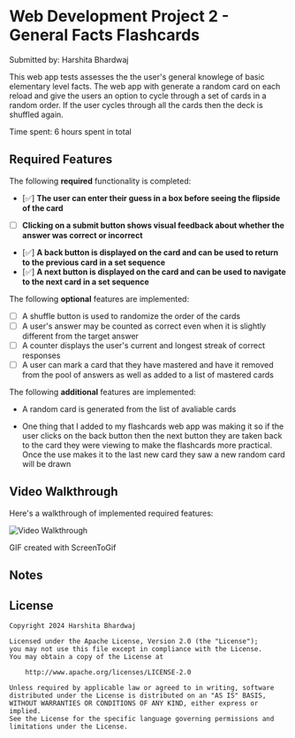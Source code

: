 # Web Development Project 2 - General Facts Flashcards

Submitted by: Harshita Bhardwaj

This web app tests assesses the the user's general knowlege of basic elementary level facts. The web app with generate a random card on each reload and give the users an option to cycle through a set of cards in a random order. If the user cycles through all the cards then the deck is shuffled again.

Time spent: 6 hours spent in total

## Required Features

The following **required** functionality is completed:

- [✅] **The user can enter their guess in a box before seeing the flipside of the card**
- [ ] **Clicking on a submit button shows visual feedback about whether the answer was correct or incorrect**
- [✅] **A back button is displayed on the card and can be used to return to the previous card in a set sequence**
- [✅] **A next button is displayed on the card and can be used to navigate to the next card in a set sequence**

The following **optional** features are implemented:

- [ ] A shuffle button is used to randomize the order of the cards
- [ ] A user's answer may be counted as correct even when it is slightly different from the target answer
- [ ] A counter displays the user's current and longest streak of correct responses
- [ ] A user can mark a card that they have mastered and have it removed from the pool of answers as well as added to a list of mastered cards

The following **additional** features are implemented:
- A random card is generated from the list of avaliable cards
* One thing that I added to my flashcards web app was making it so if the user clicks on the back button then the next button they are taken back to the card they were viewing to make the flashcards more practical. Once the use makes it to the last new card they saw a new random card will be drawn

## Video Walkthrough

Here's a walkthrough of implemented required features:

<img src='https://media.giphy.com/media/v1.Y2lkPTc5MGI3NjExcXFyczIzaTliaGI5dHJzYXVwbndzN256YzJsOTZrdXQwbWJ2NjQxciZlcD12MV9pbnRlcm5hbF9naWZfYnlfaWQmY3Q9Zw/weWWFkMNEwYlv9EtuT/giphy.gif' title='Video Walkthrough' width='' alt='Video Walkthrough' />


<!-- Replace this with whatever GIF tool you used! -->
GIF created with ScreenToGif

## Notes

## License

    Copyright 2024 Harshita Bhardwaj

    Licensed under the Apache License, Version 2.0 (the "License");
    you may not use this file except in compliance with the License.
    You may obtain a copy of the License at

        http://www.apache.org/licenses/LICENSE-2.0

    Unless required by applicable law or agreed to in writing, software
    distributed under the License is distributed on an "AS IS" BASIS,
    WITHOUT WARRANTIES OR CONDITIONS OF ANY KIND, either express or implied.
    See the License for the specific language governing permissions and
    limitations under the License.